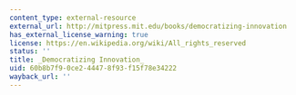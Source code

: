 ```yaml
---
content_type: external-resource
external_url: http://mitpress.mit.edu/books/democratizing-innovation
has_external_license_warning: true
license: https://en.wikipedia.org/wiki/All_rights_reserved
status: ''
title: _Democratizing Innovation_
uid: 60b8b7f9-0ce2-4447-8f93-f15f78e34222
wayback_url: ''
---
```

